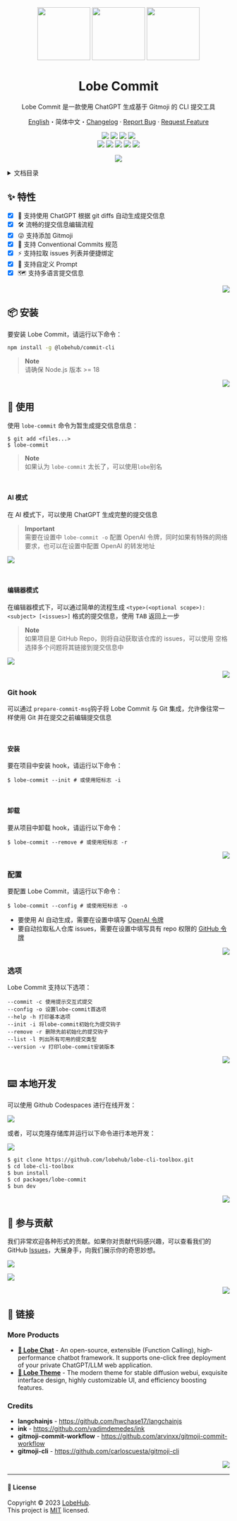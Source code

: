 <div align="center"><a name="readme-top"></a>

<img height="120" src="https://gw.alipayobjects.com/zos/kitchen/T6E4BDoMNb/lobe-cli.webp">
<img height="120" src="https://gw.alipayobjects.com/zos/kitchen/qJ3l3EPsdW/split.svg">
<img height="120" src="https://registry.npmmirror.com/@lobehub/assets-emoji/1.3.0/files/assets/love-letter.webp">

<h1>Lobe Commit</h1>

Lobe Commit 是一款使用 ChatGPT 生成基于 Gitmoji 的 CLI 提交工具

[English](./README.md)・简体中文・[Changelog](./CHANGELOG.md) · [Report Bug][issues-url] · [Request Feature][issues-url]

[![][npm-release-shield]][npm-release-link]
[![][github-releasedate-shield]][github-releasedate-link]
[![][github-action-test-shield]][github-action-test-link]
[![][github-action-release-shield]][github-action-release-link]<br/>
[![][github-contributors-shield]][github-contributors-link]
[![][github-forks-shield]][github-forks-link]
[![][github-stars-shield]][github-stars-link]
[![][github-issues-shield]][github-issues-link]
[![][github-license-shield]][github-license-link]

![](https://gw.alipayobjects.com/zos/kitchen/3%26ByxtP39X/preview.webp)

</div>

<details>
<summary><kbd>文档目录</kbd></summary>

#### TOC

- [✨ 特性](#-特性)
- [📦 安装](#-安装)
- [🤯 使用](#-使用)
  - [Git hook](#git-hook)
  - [配置](#配置)
  - [选项](#选项)
- [⌨️ 本地开发](#️-本地开发)
- [🤝 参与贡献](#-参与贡献)
- [🤝 参与贡献](#-参与贡献-1)
- [🔗 链接](#-链接)
  - [More Products](#more-products)
  - [Credits](#credits)

####

</details>

## ✨ 特性

- [x] 🤯 支持使用 ChatGPT 根据 git diffs 自动生成提交信息
- [x] 🛠️ 流畅的提交信息编辑流程
- [x] 😜 支持添加 Gitmoji
- [x] 📝 支持 Conventional Commits 规范
- [x] ⚡️ 支持拉取 issues 列表并便捷绑定
- [x] 💄 支持自定义 Prompt
- [x] 🗺️ 支持多语言提交信息

<div align="right">

[![][back-to-top]](#readme-top)

</div>

## 📦 安装

要安装 Lobe Commit，请运行以下命令：

```bash
npm install -g @lobehub/commit-cli
```

> **Note**\
> 请确保 Node.js 版本 >= 18

<div align="right">

[![][back-to-top]](#readme-top)

</div>

## 🤯 使用

使用 `lobe-commit` 命令为暂生成提交信息信息：

```shell
$ git add <files...>
$ lobe-commit
```

> **Note**\
> 如果认为 `lobe-commit` 太长了，可以使用`lobe`别名

<br/>

#### AI 模式

在 AI 模式下，可以使用 ChatGPT 生成完整的提交信息

> **Important**\
> 需要在设置中 `lobe-commit -o` 配置 OpenAI 令牌，同时如果有特殊的网络要求，也可以在设置中配置 OpenAI 的转发地址

![](https://gw.alipayobjects.com/zos/kitchen/qmXcNvnjKf/preview-ai.webp)

<br/>

#### 编辑器模式

在编辑器模式下，可以通过简单的流程生成 `<type>(<optional scope>): <subject> [<issues>]` 格式的提交信息，使用 <kbd>TAB</kbd> 返回上一步

> **Note**\
> 如果项目是 GitHub Repo，则将自动获取该仓库的 issues，可以使用 <kbd>空格</kbd> 选择多个问题将其链接到提交信息中

![](https://gw.alipayobjects.com/zos/kitchen/QkJ5V8nbY6/preview-editor.webp)

<div align="right">

[![][back-to-top]](#readme-top)

</div>

### Git hook

可以通过 `prepare-commit-msg`钩子将 Lobe Commit 与 Git 集成，允许像往常一样使用 Git 并在提交之前编辑提交信息

<br/>

#### 安装

要在项目中安装 hook，请运行以下命令：

```shell
$ lobe-commit --init # 或使用短标志 -i
```

<br/>

#### 卸载

要从项目中卸载 hook，请运行以下命令：

```shell
$ lobe-commit --remove # 或使用短标志 -r
```

<div align="right">

[![][back-to-top]](#readme-top)

</div>

### 配置

要配置 Lobe Commit，请运行以下命令：

```shell
$ lobe-commit --config # 或使用短标志 -o
```

- 要使用 AI 自动生成，需要在设置中填写 [OpenAI 令牌](https://platform.openai.com/account/api-keys)
- 要自动拉取私人仓库 issues，需要在设置中填写具有 repo 权限的 [GitHub 令牌](https://github.com/settings/tokens)

<div align="right">

[![][back-to-top]](#readme-top)

</div>

### 选项

Lobe Commit 支持以下选项：

```shell
--commit -c 使用提示交互式提交
--config -o 设置lobe-commit首选项
--help -h 打印基本选项
--init -i 将lobe-commit初始化为提交钩子
--remove -r 删除先前初始化的提交钩子
--list -l 列出所有可用的提交类型
--version -v 打印lobe-commit安装版本
```

<div align="right">

[![][back-to-top]](#readme-top)

</div>

## ⌨️ 本地开发

可以使用 Github Codespaces 进行在线开发：

[![][github-codespace-shield]][github-codespace-link]

或者，可以克隆存储库并运行以下命令进行本地开发：

[![][bun-shield]][bun-link]

```bash
$ git clone https://github.com/lobehub/lobe-cli-toolbox.git
$ cd lobe-cli-toolbox
$ bun install
$ cd packages/lobe-commit
$ bun dev
```

<div align="right">

[![][back-to-top]](#readme-top)

</div>

## 🤝 参与贡献

我们非常欢迎各种形式的贡献。如果你对贡献代码感兴趣，可以查看我们的 GitHub [Issues][github-issues-link]，大展身手，向我们展示你的奇思妙想。

[![][pr-welcome-shield]][pr-welcome-link]

[![][github-contrib-shield]][github-contrib-link]

<div align="right">

[![][back-to-top]](#readme-top)

</div>

## 🔗 链接

### More Products

- **[🤖 Lobe Chat][lobe-chat]** - An open-source, extensible (Function Calling), high-performance chatbot framework. It supports one-click free deployment of your private ChatGPT/LLM web application.
- **[🤯 Lobe Theme][lobe-theme]** - The modern theme for stable diffusion webui, exquisite interface design, highly customizable UI, and efficiency boosting features.

### Credits

- **langchainjs** - <https://github.com/hwchase17/langchainjs>
- **ink** - <https://github.com/vadimdemedes/ink>
- **gitmoji-commit-workflow** - <https://github.com/arvinxx/gitmoji-commit-workflow>
- **gitmoji-cli** - <https://github.com/carloscuesta/gitmoji-cli>

<div align="right">

[![][back-to-top]](#readme-top)

</div>

---

#### 📝 License

Copyright © 2023 [LobeHub][profile-link]. <br />
This project is [MIT](./LICENSE) licensed.

<!-- LINK GROUP -->

[back-to-top]: https://img.shields.io/badge/-BACK_TO_TOP-151515?style=flat-square
[bun-link]: https://bun.sh
[bun-shield]: https://img.shields.io/badge/-speedup%20with%20bun-black?logo=bun&style=for-the-badge
[github-action-release-link]: https://github.com/lobehub/lobe-cli-toolbox/actions/workflows/release.yml
[github-action-release-shield]: https://img.shields.io/github/actions/workflow/status/lobehub/lobe-cli-toolbox/release.yml?label=release&labelColor=black&logo=githubactions&logoColor=white&style=flat-square
[github-action-test-link]: https://github.com/lobehub/lobe-cli-toolbox/actions/workflows/test.yml
[github-action-test-shield]: https://img.shields.io/github/actions/workflow/status/lobehub/lobe-cli-toolbox/test.yml?label=test&labelColor=black&logo=githubactions&logoColor=white&style=flat-square
[github-codespace-link]: https://codespaces.new/lobehub/lobe-cli-toolbox
[github-codespace-shield]: https://github.com/codespaces/badge.svg
[github-contrib-link]: https://github.com/lobehub/lobe-cli-toolbox/graphs/contributors
[github-contrib-shield]: https://contrib.rocks/image?repo=lobehub%2Flobe-cli-toolbox
[github-contributors-link]: https://github.com/lobehub/lobe-cli-toolbox/graphs/contributors
[github-contributors-shield]: https://img.shields.io/github/contributors/lobehub/lobe-cli-toolbox?color=c4f042&labelColor=black&style=flat-square
[github-forks-link]: https://github.com/lobehub/lobe-cli-toolbox/network/members
[github-forks-shield]: https://img.shields.io/github/forks/lobehub/lobe-cli-toolbox?color=8ae8ff&labelColor=black&style=flat-square
[github-issues-link]: https://github.com/lobehub/lobe-cli-toolbox/issues
[github-issues-shield]: https://img.shields.io/github/issues/lobehub/lobe-cli-toolbox?color=ff80eb&labelColor=black&style=flat-square
[github-license-link]: https://github.com/lobehub/lobe-cli-toolbox/blob/master/LICENSE
[github-license-shield]: https://img.shields.io/github/license/lobehub/lobe-cli-toolbox?color=white&labelColor=black&style=flat-square
[github-releasedate-link]: https://github.com/lobehub/lobe-cli-toolbox/releases
[github-releasedate-shield]: https://img.shields.io/github/release-date/lobehub/lobe-cli-toolbox?labelColor=black&style=flat-square
[github-stars-link]: https://github.com/lobehub/lobe-cli-toolbox/network/stargazers
[github-stars-shield]: https://img.shields.io/github/stars/lobehub/lobe-cli-toolbox?color=ffcb47&labelColor=black&style=flat-square
[issues-url]: https://github.com/canisminor1990/lobe-commit/issues/new/choose
[lobe-chat]: https://github.com/lobehub/lobe-chat
[lobe-theme]: https://github.com/lobehub/sd-webui-lobe-theme
[npm-release-link]: https://www.npmjs.com/package/@lobehub/commit-cli
[npm-release-shield]: https://img.shields.io/npm/v/@lobehub/commit-cli?color=369eff&labelColor=black&logo=npm&logoColor=white&style=flat-square
[pr-welcome-link]: https://github.com/lobehub/lobe-cli-toolbox/pulls
[pr-welcome-shield]: https://img.shields.io/badge/%F0%9F%A4%AF%20PR%20WELCOME-%E2%86%92-ffcb47?labelColor=black&style=for-the-badge
[profile-link]: https://github.com/lobehub
